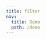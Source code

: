 ```yaml
---
title: filter
nav:
  title: Demo
  path: /demo
---
```


<code src="../../examples/filter.tsx"></code>
